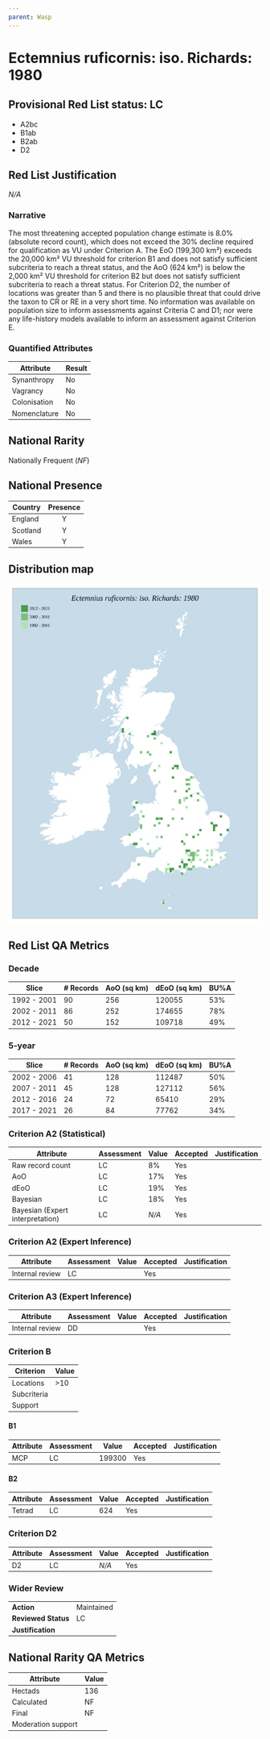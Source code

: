 ```yaml
---
parent: Wasp
---
```


# Ectemnius ruficornis: iso. Richards: 1980

## Provisional Red List status: LC
- A2bc
- B1ab
- B2ab
- D2

## Red List Justification
*N/A*

### Narrative


The most threatening accepted population change estimate is 8.0% (absolute record count), which does not exceed the 30% decline required for qualification as VU under Criterion A. The EoO (199,300 km²) exceeds the 20,000 km² VU threshold for criterion B1 and does not satisfy sufficient subcriteria to reach a threat status, and the AoO (624 km²) is below the 2,000 km² VU threshold for criterion B2 but does not satisfy sufficient subcriteria to reach a threat status. For Criterion D2, the number of locations was greater than 5 and there is no plausible threat that could drive the taxon to CR or RE in a very short time. No information was available on population size to inform assessments against Criteria C and D1; nor were any life-history models available to inform an assessment against Criterion E.

### Quantified Attributes
|Attribute|Result|
|---|---|
|Synanthropy|No|
|Vagrancy|No|
|Colonisation|No|
|Nomenclature|No|


## National Rarity
Nationally Frequent (*NF*)

## National Presence
|Country|Presence
|---|:-:|
|England|Y|
|Scotland|Y|
|Wales|Y|


## Distribution map
![](../map/264.svg)

## Red List QA Metrics
### Decade
| Slice | # Records | AoO (sq km) | dEoO (sq km) |BU%A |
|---|---|---|---|---|
|1992 - 2001|90|256|120055|53%|
|2002 - 2011|86|252|174655|78%|
|2012 - 2021|50|152|109718|49%|

### 5-year
| Slice | # Records | AoO (sq km) | dEoO (sq km) |BU%A |
|---|---|---|---|---|
|2002 - 2006|41|128|112487|50%|
|2007 - 2011|45|128|127112|56%|
|2012 - 2016|24|72|65410|29%|
|2017 - 2021|26|84|77762|34%|

### Criterion A2 (Statistical)
|Attribute|Assessment|Value|Accepted|Justification
|---|---|---|---|---|
|Raw record count|LC|8%|Yes||
|AoO|LC|17%|Yes||
|dEoO|LC|19%|Yes||
|Bayesian|LC|18%|Yes||
|Bayesian (Expert interpretation)|LC|*N/A*|Yes||

### Criterion A2 (Expert Inference)
|Attribute|Assessment|Value|Accepted|Justification
|---|---|---|---|---|
|Internal review|LC||Yes||

### Criterion A3 (Expert Inference)
|Attribute|Assessment|Value|Accepted|Justification
|---|---|---|---|---|
|Internal review|DD||Yes||

### Criterion B
|Criterion| Value|
|---|---|
|Locations|>10|
|Subcriteria||
|Support||

#### B1
|Attribute|Assessment|Value|Accepted|Justification
|---|---|---|---|---|
|MCP|LC|199300|Yes||

#### B2
|Attribute|Assessment|Value|Accepted|Justification
|---|---|---|---|---|
|Tetrad|LC|624|Yes||

### Criterion D2
|Attribute|Assessment|Value|Accepted|Justification
|---|---|---|---|---|
|D2|LC|*N/A*|Yes||

### Wider Review
|  |  |
|---|---|
|**Action**|Maintained|
|**Reviewed Status**|LC|
|**Justification**||

## National Rarity QA Metrics
|Attribute|Value|
|---|---|
|Hectads|136|
|Calculated|NF|
|Final|NF|
|Moderation support||
